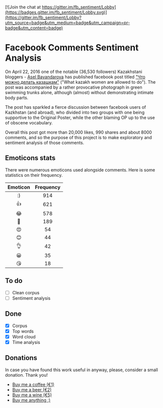 [![Join the chat at https://gitter.im/fb_sentiment/Lobby](https://badges.gitter.im/fb_sentiment/Lobby.svg)](https://gitter.im/fb_sentiment/Lobby?utm_source=badge&utm_medium=badge&utm_campaign=pr-badge&utm_content=badge)

# Facebook Comments Sentiment Analysis

On April 22, 2016 one of the notable (36,530 followers) Kazakhstani bloggers - [Asel Bayandarova](https://www.facebook.com/profile.php?id=100004350093268&fref=nf)
has published facebook post titled ["Что можно делать казашкам"](https://www.facebook.com/permalink.php?story_fbid=621724294649235&id=100004350093268)
("What kazakh women are allowed to do"). The post was accompanied by a rather provocative photograph in green swimming trunks alone, although (almost) without demonstrating intimate body parts.

The post has sparkled a fierce discussion between facebook users of Kazkhstan (and abroad), who divided into two groups with one being supportive to the Original Poster, while the other blaming OP up to the use of obscene vocabulary.

Overall this post got more than 20,000 likes, 990 shares and about 8000 comments, and so the purpose of this project is to make exploratory and sentiment analysis of those comments.

## Emoticons stats

There were numerous emoticons used alongside comments. Here is some statistics on their frequencу.

| Emoticon | Frequency |
|:--------:|:---------:|
|    :)    |    914    |
|    👍    |    621    |
|    😂    |    578    |
|    👏    |    189    |
|    😍    |     54    |
|    😊    |     44    |
|    👌    |     42    |
|    😀    |     35    |
|    😘    |     18    |

## To do
- [ ] Clean corpus
- [ ] Sentiment analysis

## Done
- [X] Corpus
- [X] Top words
- [X] Word cloud
- [X] Time analysis

## Donations

In case you have found this work useful in anyway, please, consider a small donation. Thank you!

- [Buy me a coffee (€1)](https://www.paypal.me/drasulev/1)
- [Buy me a beer (€2)](https://www.paypal.me/drasulev/2)
- [Buy me a wine (€5)](https://www.paypal.me/drasulev/5)
- [Buy me anything ;)](https://www.paypal.me/drasulev)
